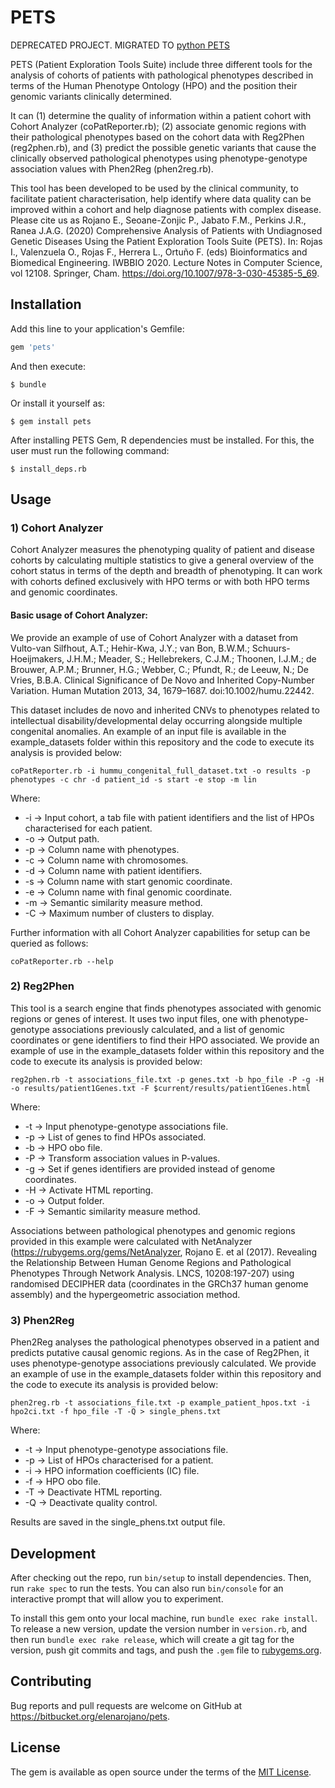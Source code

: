 # PETS

DEPRECATED PROJECT. MIGRATED TO [python PETS](https://github.com/seoanezonjic/pets)

PETS (Patient Exploration Tools Suite) include three different tools for the analysis of cohorts of patients with pathological phenotypes described in terms of the Human Phenotype Ontology (HPO) and the position their genomic variants clinically determined.

It can (1) determine the quality of information within a patient cohort with Cohort Analyzer (coPatReporter.rb); (2) associate genomic regions with their pathological phenotypes based on the cohort data with Reg2Phen (reg2phen.rb), and (3) predict the possible genetic variants that cause the clinically observed pathological phenotypes using phenotype-genotype association values with Phen2Reg (phen2reg.rb). 

This tool has been developed to be used by the clinical community, to facilitate patient characterisation, help identify where data quality can be improved within a cohort and help diagnose patients with complex disease. Please cite us as Rojano E., Seoane-Zonjic P., Jabato F.M., Perkins J.R., Ranea J.A.G. (2020) Comprehensive Analysis of Patients with Undiagnosed Genetic Diseases Using the Patient Exploration Tools Suite (PETS). In: Rojas I., Valenzuela O., Rojas F., Herrera L., Ortuño F. (eds) Bioinformatics and Biomedical Engineering. IWBBIO 2020. Lecture Notes in Computer Science, vol 12108. Springer, Cham. https://doi.org/10.1007/978-3-030-45385-5_69.


## Installation

Add this line to your application's Gemfile:

```ruby
gem 'pets'
```

And then execute:

    $ bundle

Or install it yourself as:

    $ gem install pets


After installing PETS Gem, R dependencies must be installed. For this, the user must run the following command:
    
    $ install_deps.rb

## Usage

### 1) Cohort Analyzer

Cohort Analyzer measures the phenotyping quality of patient and disease cohorts by calculating multiple statistics to give a general overview of the cohort status in terms of the depth and breadth of phenotyping. It can work with cohorts defined exclusively with HPO terms or with both HPO terms and genomic coordinates.

#### Basic usage of Cohort Analyzer:

We provide an example of use of Cohort Analyzer with a dataset from Vulto-van Silfhout, A.T.; Hehir-Kwa, J.Y.; van Bon, B.W.M.; Schuurs-Hoeijmakers, J.H.M.; Meader, S.; Hellebrekers, C.J.M.; Thoonen, I.J.M.; de Brouwer, A.P.M.; Brunner, H.G.; Webber, C.; Pfundt, R.; de Leeuw, N.; De Vries, B.B.A. Clinical Significance of De Novo and Inherited Copy-Number Variation. Human Mutation 2013, 34, 1679–1687. doi:10.1002/humu.22442.

This dataset includes de novo and inherited CNVs to phenotypes related to intellectual disability/developmental delay occurring alongside multiple congenital anomalies. An example of an input file is available in the example_datasets folder within this repository and the code to execute its analysis is provided below: 

```
coPatReporter.rb -i hummu_congenital_full_dataset.txt -o results -p phenotypes -c chr -d patient_id -s start -e stop -m lin
```

Where: 

- -i -> Input cohort, a tab file with patient identifiers and the list of HPOs characterised for each patient.
- -o -> Output path.
- -p -> Column name with phenotypes.
- -c -> Column name with chromosomes.
- -d -> Column name with patient identifiers.
- -s -> Column name with start genomic coordinate.
- -e -> Column name with final genomic coordinate.
- -m -> Semantic similarity measure method.
- -C -> Maximum number of clusters to display.

Further information with all Cohort Analyzer capabilities for setup can be queried as follows:

```
coPatReporter.rb --help
```

### 2) Reg2Phen

This tool is a search engine that finds phenotypes associated with genomic regions or genes of interest. It uses two input files, one with phenotype-genotype associations previously calculated, and a list of genomic coordinates or gene identifiers to find their HPO associated. We provide an example of use in the example_datasets folder within this repository and the code to execute its analysis is provided below: 

```
reg2phen.rb -t associations_file.txt -p genes.txt -b hpo_file -P -g -H -o results/patient1Genes.txt -F $current/results/patient1Genes.html
```
Where: 

- -t -> Input phenotype-genotype associations file.
- -p -> List of genes to find HPOs associated.
- -b -> HPO obo file.
- -P -> Transform association values in P-values.
- -g -> Set if genes identifiers are provided instead of genome coordinates.
- -H -> Activate HTML reporting.
- -o -> Output folder.
- -F -> Semantic similarity measure method.

Associations between pathological phenotypes and genomic regions provided in this example were calculated with NetAnalyzer (https://rubygems.org/gems/NetAnalyzer, Rojano E. et al (2017). Revealing the Relationship Between Human Genome Regions and Pathological Phenotypes Through Network Analysis. LNCS, 10208:197-207) using randomised DECIPHER data (coordinates in the GRCh37 human genome assembly) and the hypergeometric association method.

### 3) Phen2Reg

Phen2Reg analyses the pathological phenotypes observed in a patient and predicts putative causal genomic regions. As in the case of Reg2Phen, it uses phenotype-genotype associations previously calculated. We provide an example of use in the example_datasets folder within this repository and the code to execute its analysis is provided below:  

```
phen2reg.rb -t associations_file.txt -p example_patient_hpos.txt -i hpo2ci.txt -f hpo_file -T -Q > single_phens.txt
```
Where: 

- -t -> Input phenotype-genotype associations file.
- -p -> List of HPOs characterised for a patient.
- -i -> HPO information coefficients (IC) file.
- -f -> HPO obo file.
- -T -> Deactivate HTML reporting.
- -Q -> Deactivate quality control.

Results are saved in the single_phens.txt output file.

## Development

After checking out the repo, run `bin/setup` to install dependencies. Then, run `rake spec` to run the tests. You can also run `bin/console` for an interactive prompt that will allow you to experiment.

To install this gem onto your local machine, run `bundle exec rake install`. To release a new version, update the version number in `version.rb`, and then run `bundle exec rake release`, which will create a git tag for the version, push git commits and tags, and push the `.gem` file to [rubygems.org](https://rubygems.org).

## Contributing

Bug reports and pull requests are welcome on GitHub at https://bitbucket.org/elenarojano/pets.


## License

The gem is available as open source under the terms of the [MIT License](http://opensource.org/licenses/MIT).

